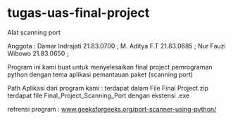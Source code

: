 # tugas-uas-final-project

Alat scanning port

Anggota :
Damar Indrajati   21.83.0700 ;
M. Aditya F.T     21.83.0685 ;
Nur Fauzi Wibowo  21.83.0650 ;


Program ini kami buat untuk menyelesaikan final project pemrograman python 
dengan tema aplikasi pemantauan paket (scanning port)

Path Aplikasi dari program kami :
terdapat dalam File Final Project.zip terdapat file Final_Project_Scanning_Port dengan ekstensi .exe

refrensi program : www.geeksforgeeks.org/port-scanner-using-python/
